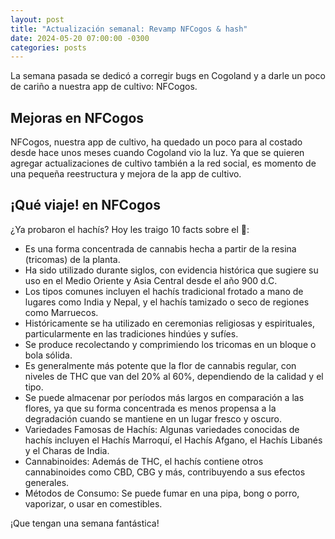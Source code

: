 ```yaml
---
layout: post
title: "Actualización semanal: Revamp NFCogos & hash"
date: 2024-05-20 07:00:00 -0300
categories: posts
---
```


La semana pasada se dedicó a corregir bugs en Cogoland y a darle un poco de cariño a nuestra app de cultivo: NFCogos.

## Mejoras en NFCogos

NFCogos, nuestra app de cultivo, ha quedado un poco para al costado desde hace unos meses cuando Cogoland vio la luz. Ya que se quieren agregar actualizaciones de cultivo también a la red social, es momento de una pequeña reestructura y mejora de la app de cultivo.

## ¡Qué viaje! en NFCogos

¿Ya probaron el hachís? Hoy les traigo 10 facts sobre el 🍫:

- Es una forma concentrada de cannabis hecha a partir de la resina (tricomas) de la planta.
- Ha sido utilizado durante siglos, con evidencia histórica que sugiere su uso en el Medio Oriente y Asia Central desde el año 900 d.C.
- Los tipos comunes incluyen el hachís tradicional frotado a mano de lugares como India y Nepal, y el hachís tamizado o seco de regiones como Marruecos.
- Históricamente se ha utilizado en ceremonias religiosas y espirituales, particularmente en las tradiciones hindúes y sufíes.
- Se produce recolectando y comprimiendo los tricomas en un bloque o bola sólida.
- Es generalmente más potente que la flor de cannabis regular, con niveles de THC que van del 20% al 60%, dependiendo de la calidad y el tipo.
- Se puede almacenar por períodos más largos en comparación a las flores, ya que su forma concentrada es menos propensa a la degradación cuando se mantiene en un lugar fresco y oscuro.
- Variedades Famosas de Hachís: Algunas variedades conocidas de hachís incluyen el Hachís Marroquí, el Hachís Afgano, el Hachís Libanés y el Charas de India.
- Cannabinoides: Además de THC, el hachís contiene otros cannabinoides como CBD, CBG y más, contribuyendo a sus efectos generales.
- Métodos de Consumo: Se puede fumar en una pipa, bong o porro, vaporizar, o usar en comestibles.

¡Que tengan una semana fantástica!
